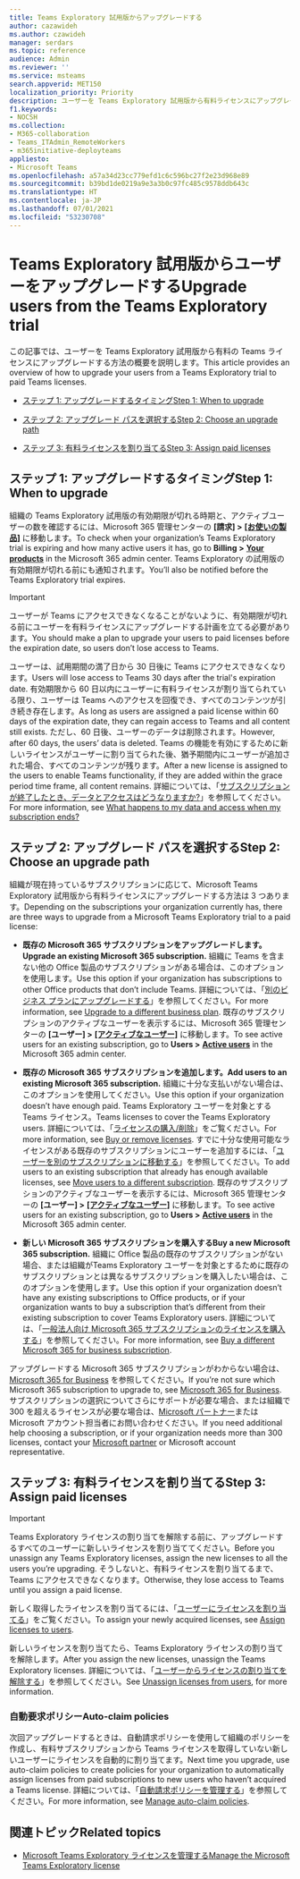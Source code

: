 ```yaml
---
title: Teams Exploratory 試用版からアップグレードする
author: cazawideh
ms.author: czawideh
manager: serdars
ms.topic: reference
audience: Admin
ms.reviewer: ''
ms.service: msteams
search.appverid: MET150
localization_priority: Priority
description: ユーザーを Teams Exploratory 試用版から有料ライセンスにアップグレードします。
f1.keywords:
- NOCSH
ms.collection:
- M365-collaboration
- Teams_ITAdmin_RemoteWorkers
- m365initiative-deployteams
appliesto:
- Microsoft Teams
ms.openlocfilehash: a57a34d23cc779efd1c6c596bc27f2e23d968e89
ms.sourcegitcommit: b39bd1de0219a9e3a3b0c97fc485c9578ddb643c
ms.translationtype: HT
ms.contentlocale: ja-JP
ms.lasthandoff: 07/01/2021
ms.locfileid: "53230708"
---
```

# <a name="upgrade-users-from-the-teams-exploratory-trial"></a><span data-ttu-id="39ca1-103">Teams Exploratory 試用版からユーザーをアップグレードする</span><span class="sxs-lookup"><span data-stu-id="39ca1-103">Upgrade users from the Teams Exploratory trial</span></span>

<span data-ttu-id="39ca1-104">この記事では、ユーザーを Teams Exploratory 試用版から有料の Teams ライセンスにアップグレードする方法の概要を説明します。</span><span class="sxs-lookup"><span data-stu-id="39ca1-104">This article provides an overview of how to upgrade your users from a Teams Exploratory trial to paid Teams licenses.</span></span>

- [<span data-ttu-id="39ca1-105">ステップ 1: アップグレードするタイミング</span><span class="sxs-lookup"><span data-stu-id="39ca1-105">Step 1: When to upgrade</span></span>](#step-1-when-to-upgrade)

- [<span data-ttu-id="39ca1-106">ステップ 2: アップグレード パスを選択する</span><span class="sxs-lookup"><span data-stu-id="39ca1-106">Step 2: Choose an upgrade path</span></span>](#step-2-choose-an-upgrade-path)

- [<span data-ttu-id="39ca1-107">ステップ 3: 有料ライセンスを割り当てる</span><span class="sxs-lookup"><span data-stu-id="39ca1-107">Step 3: Assign paid licenses</span></span>](#step-3-assign-paid-licenses)

## <a name="step-1-when-to-upgrade"></a><span data-ttu-id="39ca1-108">ステップ 1: アップグレードするタイミング</span><span class="sxs-lookup"><span data-stu-id="39ca1-108">Step 1: When to upgrade</span></span>  

<span data-ttu-id="39ca1-109">組織の Teams Exploratory 試用版の有効期限が切れる時期と、アクティブユーザーの数を確認するには、Microsoft 365 管理センターの **[請求] >** <a href="https://go.microsoft.com/fwlink/p/?linkid=842054" target="_blank"><b> [お使いの製品]</b></a> に移動します。</span><span class="sxs-lookup"><span data-stu-id="39ca1-109">To check when your organization’s Teams Exploratory trial is expiring and how many active users it has, go to **Billing >** <a href="https://go.microsoft.com/fwlink/p/?linkid=842054" target="_blank"><b>Your products</b></a> in the Microsoft 365 admin center.</span></span> <span data-ttu-id="39ca1-110">Teams Exploratory の試用版の有効期限が切れる前にも通知されます。</span><span class="sxs-lookup"><span data-stu-id="39ca1-110">You’ll also be notified before the Teams Exploratory trial expires.</span></span>

> [!IMPORTANT]
> <span data-ttu-id="39ca1-111">ユーザーが Teams にアクセスできなくなることがないように、有効期限が切れる前にユーザーを有料ライセンスにアップグレードする計画を立てる必要があります。</span><span class="sxs-lookup"><span data-stu-id="39ca1-111">You should make a plan to upgrade your users to paid licenses before the expiration date, so users don’t lose access to Teams.</span></span>
>
> <span data-ttu-id="39ca1-112">ユーザーは、試用期間の満了日から 30 日後に Teams にアクセスできなくなります。</span><span class="sxs-lookup"><span data-stu-id="39ca1-112">Users will lose access to Teams 30 days after the trial's expiration date.</span></span> <span data-ttu-id="39ca1-113">有効期限から 60 日以内にユーザーに有料ライセンスが割り当てられている限り、ユーザーは Teams へのアクセスを回復でき、すべてのコンテンツが引き続き存在します。</span><span class="sxs-lookup"><span data-stu-id="39ca1-113">As long as users are assigned a paid license within 60 days of the expiration date, they can regain access to Teams and all content still exists.</span></span> <span data-ttu-id="39ca1-114">ただし、60 日後、ユーザーのデータは削除されます。</span><span class="sxs-lookup"><span data-stu-id="39ca1-114">However, after 60 days, the users’ data is deleted.</span></span> <span data-ttu-id="39ca1-115">Teams の機能を有効にするために新しいライセンスがユーザーに割り当てられた後、猶予期間内にユーザーが追加された場合、すべてのコンテンツが残ります。</span><span class="sxs-lookup"><span data-stu-id="39ca1-115">After a new license is assigned to the users to enable Teams functionality, if they are added within the grace period time frame, all content remains.</span></span> <span data-ttu-id="39ca1-116">詳細については、「<a href="/microsoft-365/commerce/subscriptions/what-if-my-subscription-expires?view=o365-worldwide" target="_blank">サブスクリプションが終了したとき、データとアクセスはどうなりますか?</a>」を参照してください。</span><span class="sxs-lookup"><span data-stu-id="39ca1-116">For more information, see <a href="/microsoft-365/commerce/subscriptions/what-if-my-subscription-expires?view=o365-worldwide" target="_blank">What happens to my data and access when my subscription ends?</a></span></span>

## <a name="step-2-choose-an-upgrade-path"></a><span data-ttu-id="39ca1-117">ステップ 2: アップグレード パスを選択する</span><span class="sxs-lookup"><span data-stu-id="39ca1-117">Step 2: Choose an upgrade path</span></span>

<span data-ttu-id="39ca1-118">組織が現在持っているサブスクリプションに応じて、Microsoft Teams Exploratory 試用版から有料ライセンスにアップグレードする方法は 3 つあります。</span><span class="sxs-lookup"><span data-stu-id="39ca1-118">Depending on the subscriptions your organization currently has, there are three ways to upgrade from a Microsoft Teams Exploratory trial to a paid license:</span></span>

- <span data-ttu-id="39ca1-119">**既存の Microsoft 365 サブスクリプションをアップグレードします。**</span><span class="sxs-lookup"><span data-stu-id="39ca1-119">**Upgrade an existing Microsoft 365 subscription.**</span></span> <span data-ttu-id="39ca1-120">組織に Teams を含まない他の Office 製品のサブスクリプションがある場合は、このオプションを使用します。</span><span class="sxs-lookup"><span data-stu-id="39ca1-120">Use this option if your organization has subscriptions to other Office products that don’t include Teams.</span></span> <span data-ttu-id="39ca1-121">詳細については、「<a href="/microsoft-365/commerce/subscriptions/upgrade-to-different-plan?view=o365-worldwide" target="_blank">別のビジネス プランにアップグレードする</a>」を参照してください。</span><span class="sxs-lookup"><span data-stu-id="39ca1-121">For more information, see <a href="/microsoft-365/commerce/subscriptions/upgrade-to-different-plan?view=o365-worldwide" target="_blank">Upgrade to a different business plan</a>.</span></span> <span data-ttu-id="39ca1-122">既存のサブスクリプションのアクティブなユーザーを表示するには、Microsoft 365 管理センターの **[ユーザー] >** <a href="https://go.microsoft.com/fwlink/p/?linkid=834822" target="_blank"><b>[アクティブなユーザー]</b></a> に移動します。</span><span class="sxs-lookup"><span data-stu-id="39ca1-122">To see active users for an existing subscription, go to **Users >** <a href="https://go.microsoft.com/fwlink/p/?linkid=834822" target="_blank"><b>Active users</b></a> in the Microsoft 365 admin center.</span></span>

- <span data-ttu-id="39ca1-123">**既存の Microsoft 365 サブスクリプションを追加します。**</span><span class="sxs-lookup"><span data-stu-id="39ca1-123">**Add users to an existing Microsoft 365 subscription.**</span></span> <span data-ttu-id="39ca1-124">組織に十分な支払いがない場合は、このオプションを使用してください。</span><span class="sxs-lookup"><span data-stu-id="39ca1-124">Use this option if your organization doesn’t have enough paid.</span></span> <span data-ttu-id="39ca1-125">Teams Exploratory ユーザーを対象とする Teams ライセンス。</span><span class="sxs-lookup"><span data-stu-id="39ca1-125">Teams licenses to cover the Teams Exploratory users.</span></span> <span data-ttu-id="39ca1-126">詳細については、「<a href="/microsoft-365/commerce/licenses/buy-licenses?view=o365-worldwide" target="_blank">ライセンスの購入/削除</a>」をご覧ください。</span><span class="sxs-lookup"><span data-stu-id="39ca1-126">For more information, see <a href="/microsoft-365/commerce/licenses/buy-licenses?view=o365-worldwide" target="_blank">Buy or remove licenses</a>.</span></span> <span data-ttu-id="39ca1-127">すでに十分な使用可能なライセンスがある既存のサブスクリプションにユーザーを追加するには、「<a href="/microsoft-365/commerce/subscriptions/move-users-different-subscription?view=o365-worldwide" target="_blank">ユーザーを別のサブスクリプションに移動する</a>」を参照してください。</span><span class="sxs-lookup"><span data-stu-id="39ca1-127">To add users to an existing subscription that already has enough available licenses, see <a href="/microsoft-365/commerce/subscriptions/move-users-different-subscription?view=o365-worldwide" target="_blank">Move users to a different subscription</a>.</span></span> <span data-ttu-id="39ca1-128">既存のサブスクリプションのアクティブなユーザーを表示するには、Microsoft 365 管理センターの **[ユーザー] >** <a href="https://go.microsoft.com/fwlink/p/?linkid=834822" target="_blank"><b>[アクティブなユーザー]</b></a> に移動します。</span><span class="sxs-lookup"><span data-stu-id="39ca1-128">To see active users for an existing subscription, go to **Users >** <a href="https://go.microsoft.com/fwlink/p/?linkid=834822" target="_blank"><b>Active users</b></a> in the Microsoft 365 admin center.</span></span>

- <span data-ttu-id="39ca1-129">**新しい Microsoft 365 サブスクリプションを購入する**</span><span class="sxs-lookup"><span data-stu-id="39ca1-129">**Buy a new Microsoft 365 subscription.**</span></span> <span data-ttu-id="39ca1-130">組織に Office 製品の既存のサブスクリプションがない場合、または組織がTeams Exploratory ユーザーを対象とするために既存のサブスクリプションとは異なるサブスクリプションを購入したい場合は、このオプションを使用します。</span><span class="sxs-lookup"><span data-stu-id="39ca1-130">Use this option if your organization doesn’t have any existing subscriptions to Office products, or if your organization wants to buy a subscription that’s different from their existing subscription to cover Teams Exploratory users.</span></span>  <span data-ttu-id="39ca1-131">詳細については、「<a href="/microsoft-365/commerce/try-or-buy-microsoft-365?view=o365-worldwide%22%20\#buy-a-different-subscription" target="_blank">一般法人向け Microsoft 365 サブスクリプションのライセンスを購入する</a>」を参照してください。</span><span class="sxs-lookup"><span data-stu-id="39ca1-131">For more information, see <a href="/microsoft-365/commerce/try-or-buy-microsoft-365?view=o365-worldwide%22%20\#buy-a-different-subscription" target="_blank">Buy a different Microsoft 365 for business subscription</a>.</span></span>

<span data-ttu-id="39ca1-132">アップグレードする Microsoft 365 サブスクリプションがわからない場合は、<a href="https://www.microsoft.com/microsoft-365/business#coreui-heading-hiatrep" target="_blank">Microsoft 365 for Business</a> を参照してください。</span><span class="sxs-lookup"><span data-stu-id="39ca1-132">If you’re not sure which Microsoft 365 subscription to upgrade to, see <a href="https://www.microsoft.com/microsoft-365/business#coreui-heading-hiatrep" target="_blank">Microsoft 365 for Business</a>.</span></span> <span data-ttu-id="39ca1-133">サブスクリプションの選択についてさらにサポートが必要な場合、または組織で 300 を超えるライセンスが必要な場合は、<a href="https://www.microsoft.com/solution-providers/home" target="_blank">Microsoft パートナー</a>または Microsoft アカウント担当者にお問い合わせください。</span><span class="sxs-lookup"><span data-stu-id="39ca1-133">If you need additional help choosing a subscription, or if your organization needs more than 300 licenses, contact your <a href="https://www.microsoft.com/solution-providers/home" target="_blank">Microsoft partner</a> or Microsoft account representative.</span></span>

## <a name="step-3-assign-paid-licenses"></a><span data-ttu-id="39ca1-134">ステップ 3: 有料ライセンスを割り当てる</span><span class="sxs-lookup"><span data-stu-id="39ca1-134">Step 3: Assign paid licenses</span></span>

> [!IMPORTANT]
> <span data-ttu-id="39ca1-135">Teams Exploratory ライセンスの割り当てを解除する前に、アップグレードするすべてのユーザーに新しいライセンスを割り当ててください。</span><span class="sxs-lookup"><span data-stu-id="39ca1-135">Before you unassign any Teams Exploratory licenses, assign the new licenses to all the users you’re upgrading.</span></span> <span data-ttu-id="39ca1-136">そうしないと、有料ライセンスを割り当てるまで、Teams にアクセスできなくなります。</span><span class="sxs-lookup"><span data-stu-id="39ca1-136">Otherwise, they lose access to Teams until you assign a paid license.</span></span>  

<span data-ttu-id="39ca1-137">新しく取得したライセンスを割り当てるには、「<a href="/microsoft-365/admin/manage/assign-licenses-to-users?view=o365-worldwide&viewFallbackFrom=o365-worldwide%22%20%5C" target="_blank">ユーザーにライセンスを割り当てる</a>」をご覧ください。</span><span class="sxs-lookup"><span data-stu-id="39ca1-137">To assign your newly acquired licenses, see <a href="/microsoft-365/admin/manage/assign-licenses-to-users?view=o365-worldwide&viewFallbackFrom=o365-worldwide%22%20%5C" target="_blank">Assign licenses to users</a>.</span></span>  

<span data-ttu-id="39ca1-138">新しいライセンスを割り当てたら、Teams Exploratory ライセンスの割り当てを解除します。</span><span class="sxs-lookup"><span data-stu-id="39ca1-138">After you assign the new licenses, unassign the Teams Exploratory licenses.</span></span> <span data-ttu-id="39ca1-139">詳細については、「<a href="/microsoft-365/admin/manage/remove-licenses-from-users?view=o365-worldwide" target="_blank">ユーザーからライセンスの割り当てを解除する</a>」を参照してください。</span><span class="sxs-lookup"><span data-stu-id="39ca1-139">See <a href="/microsoft-365/admin/manage/remove-licenses-from-users?view=o365-worldwide" target="_blank">Unassign licenses from users</a>, for more information.</span></span>

### <a name="auto-claim-policies"></a><span data-ttu-id="39ca1-140">自動要求ポリシー</span><span class="sxs-lookup"><span data-stu-id="39ca1-140">Auto-claim policies</span></span>

<span data-ttu-id="39ca1-141">次回アップグレードするときは、自動請求ポリシーを使用して組織のポリシーを作成し、有料サブスクリプションから Teams ライセンスを取得していない新しいユーザーにライセンスを自動的に割り当てます。</span><span class="sxs-lookup"><span data-stu-id="39ca1-141">Next time you upgrade, use auto-claim policies to create policies for your organization to automatically assign licenses from paid subscriptions to new users who haven’t acquired a Teams license.</span></span> <span data-ttu-id="39ca1-142">詳細については、「<a href="/microsoft-365/commerce/licenses/manage-auto-claim-policies?view=o365-worldwide" target="_blank">自動請求ポリシーを管理する</a>」を参照してください。</span><span class="sxs-lookup"><span data-stu-id="39ca1-142">For more information, see <a href="/microsoft-365/commerce/licenses/manage-auto-claim-policies?view=o365-worldwide" target="_blank">Manage auto-claim policies</a>.</span></span>

## <a name="related-topics"></a><span data-ttu-id="39ca1-143">関連トピック</span><span class="sxs-lookup"><span data-stu-id="39ca1-143">Related topics</span></span>

- [<span data-ttu-id="39ca1-144">Microsoft Teams Exploratory ライセンスを管理する</span><span class="sxs-lookup"><span data-stu-id="39ca1-144">Manage the Microsoft Teams Exploratory license</span></span>](teams-exploratory.md)
